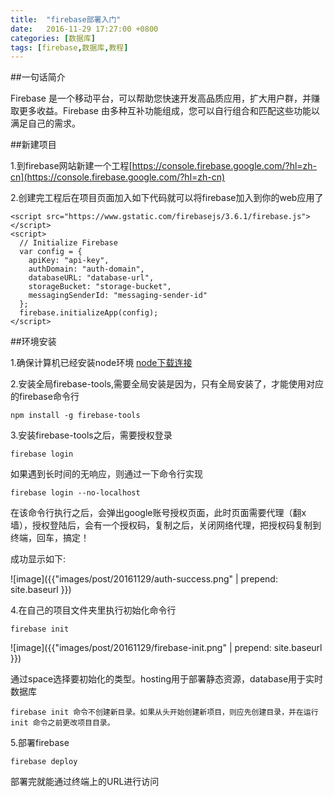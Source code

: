```yaml
---
title:  "firebase部署入门"
date:   2016-11-29 17:27:00 +0800
categories: [数据库]
tags: [firebase,数据库,教程]
---
```


##一句话简介

Firebase 是一个移动平台，可以帮助您快速开发高品质应用，扩大用户群，并赚取更多收益。Firebase 由多种互补功能组成，您可以自行组合和匹配这些功能以满足自己的需求。

##新建项目

1.到firebase网站新建一个工程[https://console.firebase.google.com/?hl=zh-cn](https://console.firebase.google.com/?hl=zh-cn)

2.创建完工程后在项目页面加入如下代码就可以将firebase加入到你的web应用了

    <script src="https://www.gstatic.com/firebasejs/3.6.1/firebase.js"></script>
    <script>
      // Initialize Firebase
      var config = {
        apiKey: "api-key",
        authDomain: "auth-domain",
        databaseURL: "database-url",
        storageBucket: "storage-bucket",
        messagingSenderId: "messaging-sender-id"
      };
      firebase.initializeApp(config);
    </script>

##环境安装

1.确保计算机已经安装node环境 [node下载连接](https://nodejs.org/en/download/)

2.安装全局firebase-tools,需要全局安装是因为，只有全局安装了，才能使用对应的firebase命令行

    npm install -g firebase-tools

3.安装firebase-tools之后，需要授权登录

    firebase login

如果遇到长时间的无响应，则通过一下命令行实现

    firebase login --no-localhost

在该命令行执行之后，会弹出google账号授权页面，此时页面需要代理（翻x墙），授权登陆后，会有一个授权码，复制之后，关闭网络代理，把授权码复制到终端，回车，搞定！

成功显示如下:

![image]({{"images/post/20161129/auth-success.png" | prepend: site.baseurl }})

4.在自己的项目文件夹里执行初始化命令行

    firebase init

![image]({{"images/post/20161129/firebase-init.png" | prepend: site.baseurl }})

通过space选择要初始化的类型。hosting用于部署静态资源，database用于实时数据库

`firebase init 命令不创建新目录。如果从头开始创建新项目，则应先创建目录，并在运行 init 命令之前更改项目目录。`

5.部署firebase

    firebase deploy

部署完就能通过终端上的URL进行访问
